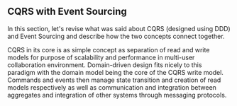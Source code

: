 ## CQRS with Event Sourcing

In this section, let's revise what was said about CQRS (designed using DDD) and Event Sourcing and describe how the two concepts connect together.

CQRS in its core is as simple concept as separation of read and write models for purpose of scalability and performance in multi-user collaboration environment. Domain-driven design fits nicely to this paradigm with the domain model being the core of the CQRS write model. Commands and events then manage state transition and creation of read models respectively as well as communication and integration between aggregates and integration of other systems through messaging protocols.